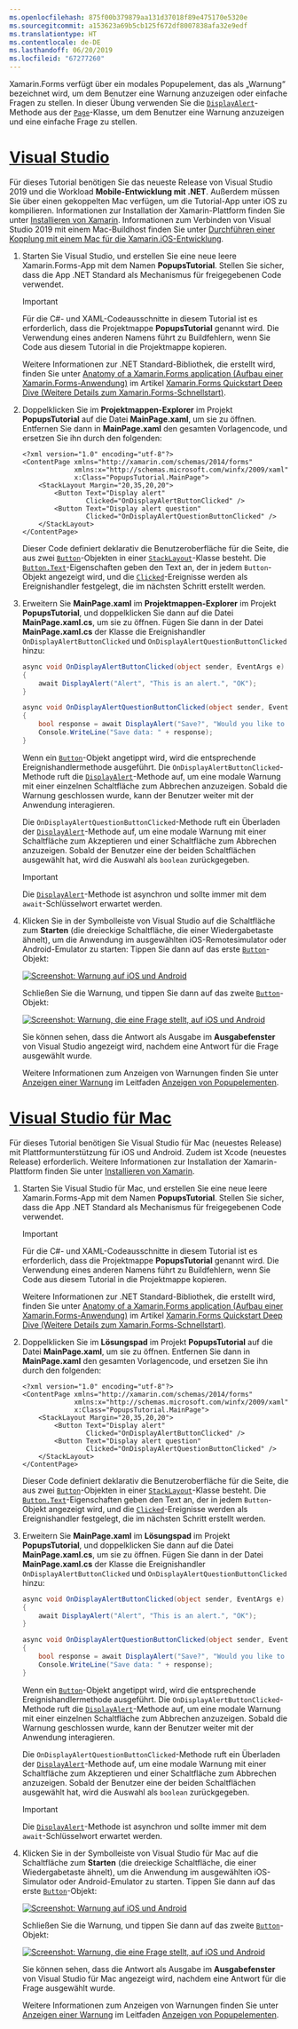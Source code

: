 ```yaml
---
ms.openlocfilehash: 875f00b379879aa131d37018f89e475170e5320e
ms.sourcegitcommit: a153623a69b5cb125f672df8007838afa32e9edf
ms.translationtype: HT
ms.contentlocale: de-DE
ms.lasthandoff: 06/20/2019
ms.locfileid: "67277260"
---
```

Xamarin.Forms verfügt über ein modales Popupelement, das als „Warnung“ bezeichnet wird, um dem Benutzer eine Warnung anzuzeigen oder einfache Fragen zu stellen. In dieser Übung verwenden Sie die [`DisplayAlert`](xref:Xamarin.Forms.Page.DisplayAlert*)-Methode aus der [`Page`](xref:Xamarin.Forms.Page)-Klasse, um dem Benutzer eine Warnung anzuzeigen und eine einfache Frage zu stellen.

# <a name="visual-studiotabvswin"></a>[Visual Studio](#tab/vswin)

Für dieses Tutorial benötigen Sie das neueste Release von Visual Studio 2019 und die Workload **Mobile-Entwicklung mit .NET**. Außerdem müssen Sie über einen gekoppelten Mac verfügen, um die Tutorial-App unter iOS zu kompilieren. Informationen zur Installation der Xamarin-Plattform finden Sie unter [Installieren von Xamarin](~/get-started/installation/index.md). Informationen zum Verbinden von Visual Studio 2019 mit einem Mac-Buildhost finden Sie unter [Durchführen einer Kopplung mit einem Mac für die Xamarin.iOS-Entwicklung](~/ios/get-started/installation/windows/connecting-to-mac/index.md).

1. Starten Sie Visual Studio, und erstellen Sie eine neue leere Xamarin.Forms-App mit dem Namen **PopupsTutorial**. Stellen Sie sicher, dass die App .NET Standard als Mechanismus für freigegebenen Code verwendet.

    > [!IMPORTANT]
    > Für die C#- und XAML-Codeausschnitte in diesem Tutorial ist es erforderlich, dass die Projektmappe **PopupsTutorial** genannt wird. Die Verwendung eines anderen Namens führt zu Buildfehlern, wenn Sie Code aus diesem Tutorial in die Projektmappe kopieren.

    Weitere Informationen zur .NET Standard-Bibliothek, die erstellt wird, finden Sie unter [Anatomy of a Xamarin.Forms application (Aufbau einer Xamarin.Forms-Anwendung)](~/get-started/first-app/index.md) im Artikel [Xamarin.Forms Quickstart Deep Dive (Weitere Details zum Xamarin.Forms-Schnellstart)](~/get-started/first-app/index.md).

1. Doppelklicken Sie im **Projektmappen-Explorer** im Projekt **PopupsTutorial** auf die Datei **MainPage.xaml**, um sie zu öffnen. Entfernen Sie dann in **MainPage.xaml** den gesamten Vorlagencode, und ersetzen Sie ihn durch den folgenden:

    ```xaml
    <?xml version="1.0" encoding="utf-8"?>
    <ContentPage xmlns="http://xamarin.com/schemas/2014/forms"
                 xmlns:x="http://schemas.microsoft.com/winfx/2009/xaml"
                 x:Class="PopupsTutorial.MainPage">
        <StackLayout Margin="20,35,20,20">
            <Button Text="Display alert"
                    Clicked="OnDisplayAlertButtonClicked" />
            <Button Text="Display alert question"
                    Clicked="OnDisplayAlertQuestionButtonClicked" />
        </StackLayout>
    </ContentPage>
    ```

    Dieser Code definiert deklarativ die Benutzeroberfläche für die Seite, die aus zwei [`Button`](xref:Xamarin.Forms.Button)-Objekten in einer [`StackLayout`](xref:Xamarin.Forms.StackLayout)-Klasse besteht. Die [`Button.Text`](xref:Xamarin.Forms.Button.Text)-Eigenschaften geben den Text an, der in jedem `Button`-Objekt angezeigt wird, und die [`Clicked`](xref:Xamarin.Forms.Button.Clicked)-Ereignisse werden als Ereignishandler festgelegt, die im nächsten Schritt erstellt werden.

1. Erweitern Sie **MainPage.xaml** im **Projektmappen-Explorer** im Projekt **PopupsTutorial**, und doppelklicken Sie dann auf die Datei **MainPage.xaml.cs**, um sie zu öffnen. Fügen Sie dann in der Datei **MainPage.xaml.cs** der Klasse die Ereignishandler `OnDisplayAlertButtonClicked` und `OnDisplayAlertQuestionButtonClicked` hinzu:

    ```csharp
    async void OnDisplayAlertButtonClicked(object sender, EventArgs e)
    {
        await DisplayAlert("Alert", "This is an alert.", "OK");
    }

    async void OnDisplayAlertQuestionButtonClicked(object sender, EventArgs e)
    {
        bool response = await DisplayAlert("Save?", "Would you like to save your data?", "Yes", "No");
        Console.WriteLine("Save data: " + response);
    }
    ```

    Wenn ein [`Button`](xref:Xamarin.Forms.Button)-Objekt angetippt wird, wird die entsprechende Ereignishandlermethode ausgeführt. Die `OnDisplayAlertButtonClicked`-Methode ruft die [`DisplayAlert`](xref:Xamarin.Forms.Page.DisplayAlert*)-Methode auf, um eine modale Warnung mit einer einzelnen Schaltfläche zum Abbrechen anzuzeigen. Sobald die Warnung geschlossen wurde, kann der Benutzer weiter mit der Anwendung interagieren.

    Die `OnDisplayAlertQuestionButtonClicked`-Methode ruft ein Überladen der [`DisplayAlert`](xref:Xamarin.Forms.Page.DisplayAlert*)-Methode auf, um eine modale Warnung mit einer Schaltfläche zum Akzeptieren und einer Schaltfläche zum Abbrechen anzuzeigen. Sobald der Benutzer eine der beiden Schaltflächen ausgewählt hat, wird die Auswahl als `boolean` zurückgegeben.

    > [!IMPORTANT]
    > Die [`DisplayAlert`](xref:Xamarin.Forms.Page.DisplayAlert*)-Methode ist asynchron und sollte immer mit dem `await`-Schlüsselwort erwartet werden.

1. Klicken Sie in der Symbolleiste von Visual Studio auf die Schaltfläche zum **Starten** (die dreieckige Schaltfläche, die einer Wiedergabetaste ähnelt), um die Anwendung im ausgewählten iOS-Remotesimulator oder Android-Emulator zu starten: Tippen Sie dann auf das erste [`Button`](xref:Xamarin.Forms.Button)-Objekt:

    [![Screenshot: Warnung auf iOS und Android](../images/alert.png "Warnung")](../images/alert-large.png#lightbox "Warnung")

    Schließen Sie die Warnung, und tippen Sie dann auf das zweite [`Button`](xref:Xamarin.Forms.Button)-Objekt:

    [![Screenshot: Warnung, die eine Frage stellt, auf iOS und Android](../images/alert-question.png " Warnung, die eine Frage stellt")](../images/alert-question-large.png#lightbox "Warnung, die eine Frage stellt")

    Sie können sehen, dass die Antwort als Ausgabe im **Ausgabefenster** von Visual Studio angezeigt wird, nachdem eine Antwort für die Frage ausgewählt wurde.

    Weitere Informationen zum Anzeigen von Warnungen finden Sie unter [Anzeigen einer Warnung](~/xamarin-forms/user-interface/pop-ups.md#display-an-alert) im Leitfaden [Anzeigen von Popupelementen](~/xamarin-forms/user-interface/pop-ups.md).

# <a name="visual-studio-for-mactabvsmac"></a>[Visual Studio für Mac](#tab/vsmac)

Für dieses Tutorial benötigen Sie Visual Studio für Mac (neuestes Release) mit Plattformunterstützung für iOS und Android. Zudem ist Xcode (neuestes Release) erforderlich. Weitere Informationen zur Installation der Xamarin-Plattform finden Sie unter [Installieren von Xamarin](~/get-started/installation/index.md).

1. Starten Sie Visual Studio für Mac, und erstellen Sie eine neue leere Xamarin.Forms-App mit dem Namen **PopupsTutorial**. Stellen Sie sicher, dass die App .NET Standard als Mechanismus für freigegebenen Code verwendet.

    > [!IMPORTANT]
    > Für die C#- und XAML-Codeausschnitte in diesem Tutorial ist es erforderlich, dass die Projektmappe **PopupsTutorial** genannt wird. Die Verwendung eines anderen Namens führt zu Buildfehlern, wenn Sie Code aus diesem Tutorial in die Projektmappe kopieren.

    Weitere Informationen zur .NET Standard-Bibliothek, die erstellt wird, finden Sie unter [Anatomy of a Xamarin.Forms application (Aufbau einer Xamarin.Forms-Anwendung)](~/get-started/first-app/index.md) im Artikel [Xamarin.Forms Quickstart Deep Dive (Weitere Details zum Xamarin.Forms-Schnellstart)](~/get-started/first-app/index.md).

1. Doppelklicken Sie im **Lösungspad** im Projekt **PopupsTutorial** auf die Datei **MainPage.xaml**, um sie zu öffnen. Entfernen Sie dann in **MainPage.xaml** den gesamten Vorlagencode, und ersetzen Sie ihn durch den folgenden:

    ```xaml
    <?xml version="1.0" encoding="utf-8"?>
    <ContentPage xmlns="http://xamarin.com/schemas/2014/forms"
                 xmlns:x="http://schemas.microsoft.com/winfx/2009/xaml"
                 x:Class="PopupsTutorial.MainPage">
        <StackLayout Margin="20,35,20,20">
            <Button Text="Display alert"
                    Clicked="OnDisplayAlertButtonClicked" />
            <Button Text="Display alert question"
                    Clicked="OnDisplayAlertQuestionButtonClicked" />
        </StackLayout>
    </ContentPage>
    ```

    Dieser Code definiert deklarativ die Benutzeroberfläche für die Seite, die aus zwei [`Button`](xref:Xamarin.Forms.Button)-Objekten in einer [`StackLayout`](xref:Xamarin.Forms.StackLayout)-Klasse besteht. Die [`Button.Text`](xref:Xamarin.Forms.Button.Text)-Eigenschaften geben den Text an, der in jedem `Button`-Objekt angezeigt wird, und die [`Clicked`](xref:Xamarin.Forms.Button.Clicked)-Ereignisse werden als Ereignishandler festgelegt, die im nächsten Schritt erstellt werden.

1. Erweitern Sie **MainPage.xaml** im **Lösungspad** im Projekt **PopupsTutorial**, und doppelklicken Sie dann auf die Datei **MainPage.xaml.cs**, um sie zu öffnen. Fügen Sie dann in der Datei **MainPage.xaml.cs** der Klasse die Ereignishandler `OnDisplayAlertButtonClicked` und `OnDisplayAlertQuestionButtonClicked` hinzu:

    ```csharp
    async void OnDisplayAlertButtonClicked(object sender, EventArgs e)
    {
        await DisplayAlert("Alert", "This is an alert.", "OK");
    }

    async void OnDisplayAlertQuestionButtonClicked(object sender, EventArgs e)
    {
        bool response = await DisplayAlert("Save?", "Would you like to save your data?", "Yes", "No");
        Console.WriteLine("Save data: " + response);
    }
    ```

    Wenn ein [`Button`](xref:Xamarin.Forms.Button)-Objekt angetippt wird, wird die entsprechende Ereignishandlermethode ausgeführt. Die `OnDisplayAlertButtonClicked`-Methode ruft die [`DisplayAlert`](xref:Xamarin.Forms.Page.DisplayAlert*)-Methode auf, um eine modale Warnung mit einer einzelnen Schaltfläche zum Abbrechen anzuzeigen. Sobald die Warnung geschlossen wurde, kann der Benutzer weiter mit der Anwendung interagieren.

    Die `OnDisplayAlertQuestionButtonClicked`-Methode ruft ein Überladen der [`DisplayAlert`](xref:Xamarin.Forms.Page.DisplayAlert*)-Methode auf, um eine modale Warnung mit einer Schaltfläche zum Akzeptieren und einer Schaltfläche zum Abbrechen anzuzeigen. Sobald der Benutzer eine der beiden Schaltflächen ausgewählt hat, wird die Auswahl als `boolean` zurückgegeben.

    > [!IMPORTANT]
    > Die [`DisplayAlert`](xref:Xamarin.Forms.Page.DisplayAlert*)-Methode ist asynchron und sollte immer mit dem `await`-Schlüsselwort erwartet werden.

1. Klicken Sie in der Symbolleiste von Visual Studio für Mac auf die Schaltfläche zum **Starten** (die dreieckige Schaltfläche, die einer Wiedergabetaste ähnelt), um die Anwendung im ausgewählten iOS-Simulator oder Android-Emulator zu starten. Tippen Sie dann auf das erste [`Button`](xref:Xamarin.Forms.Button)-Objekt:

    [![Screenshot: Warnung auf iOS und Android](../images/alert.png "Warnung")](../images/alert-large.png#lightbox "Warnung")

    Schließen Sie die Warnung, und tippen Sie dann auf das zweite [`Button`](xref:Xamarin.Forms.Button)-Objekt:

    [![Screenshot: Warnung, die eine Frage stellt, auf iOS und Android](../images/alert-question.png " Warnung, die eine Frage stellt")](../images/alert-question-large.png#lightbox "Warnung, die eine Frage stellt")

    Sie können sehen, dass die Antwort als Ausgabe im **Ausgabefenster** von Visual Studio für Mac angezeigt wird, nachdem eine Antwort für die Frage ausgewählt wurde.

    Weitere Informationen zum Anzeigen von Warnungen finden Sie unter [Anzeigen einer Warnung](~/xamarin-forms/user-interface/pop-ups.md#display-an-alert) im Leitfaden [Anzeigen von Popupelementen](~/xamarin-forms/user-interface/pop-ups.md).

